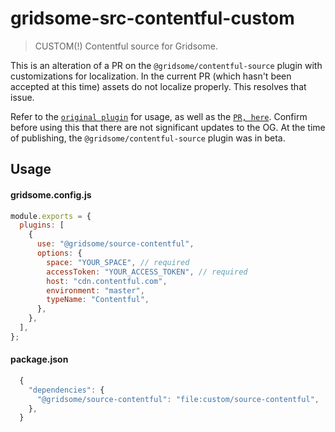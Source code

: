 # gridsome-src-contentful-custom

> CUSTOM(!) Contentful source for Gridsome.

This is an alteration of a PR on the `@gridsome/contentful-source` plugin with customizations for localization. In the current PR (which hasn't been accepted at this time) assets do not localize properly. This resolves that issue.

Refer to the [`original plugin`](https://github.com/gridsome/gridsome/tree/master/packages/source-contentful) for usage, as well as the [`PR, here`](https://github.com/gridsome/gridsome/pull/1341). Confirm before using this that there are not significant updates to the OG. At the time of publishing, the `@gridsome/contentful-source` plugin was in beta.

## Usage

#### gridsome.config.js

```js
module.exports = {
  plugins: [
    {
      use: "@gridsome/source-contentful",
      options: {
        space: "YOUR_SPACE", // required
        accessToken: "YOUR_ACCESS_TOKEN", // required
        host: "cdn.contentful.com",
        environment: "master",
        typeName: "Contentful",
      },
    },
  ],
};
```

#### package.json

```js
  {
    "dependencies": {
      "@gridsome/source-contentful": "file:custom/source-contentful",
    },
  }
```

